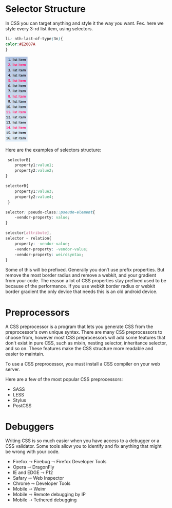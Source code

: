 # Selector Structure

In CSS you can target anything and style it the way you  want. 
Fex. here we style every 3-rd list item, using selectors.

```css
li: nth-last-of-type(3n){
color:#E2007A
}
``` 

![my image name](./listItemsStyle.png)

Here are the examples of selectors structure:

```css
 selectorB{
    property1:value1;
    property2:value2;
}
```


```css
selectorB{
    property1:value3;
    property2:value4;
 }
 ```

```css
selector: pseudo-class::pseudo-element{
    -vendor-property: value;  
}
```

```css
selector[attribute],
selector ~ relation{
    property: -vendor-value;
    -vendor-property: -vendor-value;
    -vendor-property: weirdsyntax;
}
```

Some of this will be prefixed. Generally you don’t use prefix properties. But remove the most border radius and remove a webkit, and your gradient from your code. The reason a lot of CSS properties stay prefixed used to be because of the performance. 
If you use webkit border radius or webkit border gradient the only device that needs this is an old android device. 

# Preprocessors

A CSS preprocessor is a program that lets you generate CSS from the preprocessor's own unique syntax. There are many CSS preprocessors to choose from, however most CSS preprocessors will add some features that don't exist in pure CSS, such as mixin, nesting selector, inheritance selector, and so on. These features make the CSS structure more readable and easier to maintain.

To use a CSS preprocessor, you must install a CSS compiler on your web server.

Here are a few of the most popular CSS preprocessors:

* SASS
* LESS
* Stylus
* PostCSS 

# Debuggers 
Writing CSS is so much easier when you have access to a debugger or a CSS validator. Some tools allow you to identify and fix anything that might be wrong with your code. 

* Firefox ⇾ Firebug ⇾ Firefox Developer Tools
* Opera ⇾ DragonFly
* IE and EDGE ⇾ F12
* Safary ⇾ Web Inspector
* Chrome ⇾ Developer Tools
* Mobile ⇾ Weinr
* Mobile ⇾ Remote debugging by IP
* Mobile ⇾ Tethered debugging 

